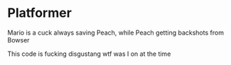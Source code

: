 # Platformer
Mario is a cuck always saving Peach, while Peach getting backshots from Bowser


This code is fucking disgustang wtf was I on at the time
